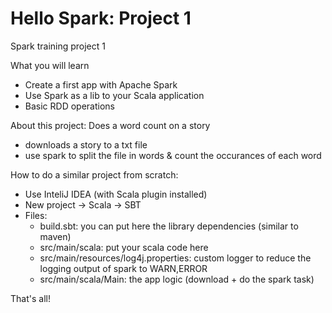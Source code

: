 # Hello Spark: Project 1
Spark training project 1

What you will learn
- Create a first app with Apache Spark
- Use Spark as a lib to your Scala application
- Basic RDD operations 

About this project: 
Does a word count on a story
- downloads a story to a txt file
- use spark to split the file in words & count the occurances of each word

How to do a similar project from scratch: 
- Use InteliJ IDEA (with Scala plugin installed)
- New project -> Scala -> SBT
- Files: 
    - build.sbt: you can put here the library dependencies (similar to maven)
    - src/main/scala: put your scala code here
    - src/main/resources/log4j.properties: custom logger to reduce the logging output of spark to WARN,ERROR
    - src/main/scala/Main: the app logic (download + do the spark task)

That's all!
